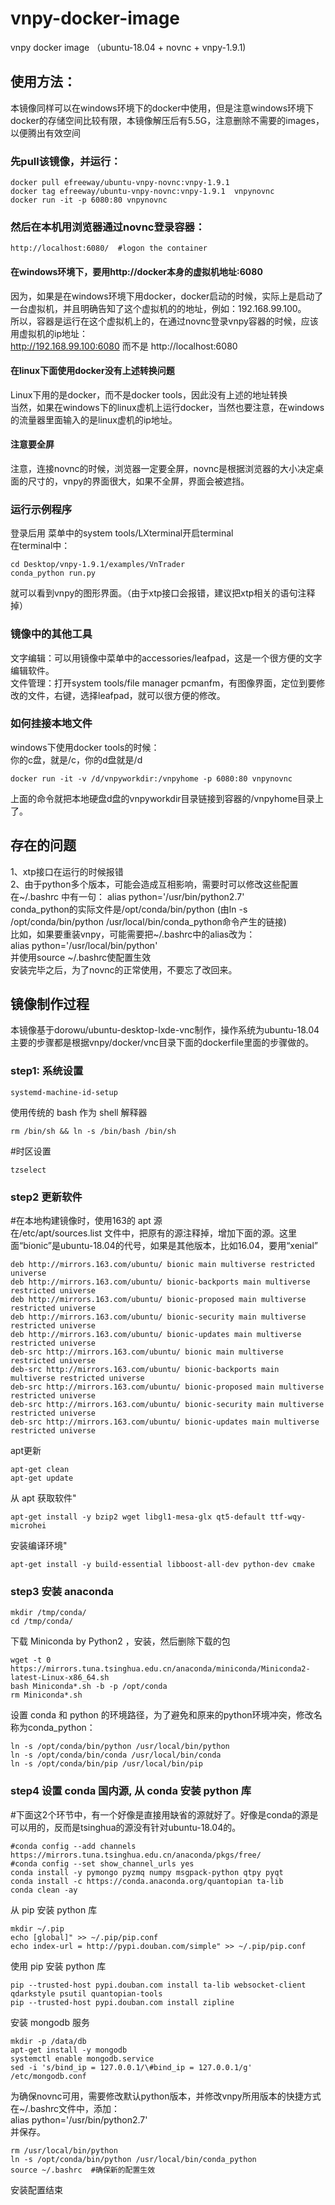 ﻿# vnpy-docker-image  
vnpy docker image （ubuntu-18.04 + novnc + vnpy-1.9.1)  
  
## 使用方法：  
  
本镜像同样可以在windows环境下的docker中使用，但是注意windows环境下docker的存储空间比较有限，本镜像解压后有5.5G，注意删除不需要的images，以便腾出有效空间  
  
### 先pull该镜像，并运行：  
```
docker pull efreeway/ubuntu-vnpy-novnc:vnpy-1.9.1  
docker tag efreeway/ubuntu-vnpy-novnc:vnpy-1.9.1  vnpynovnc  
docker run -it -p 6080:80 vnpynovnc  
```
  
### 然后在本机用浏览器通过novnc登录容器：  
```
http://localhost:6080/  #logon the container   
```
  
#### 在windows环境下，要用http://docker本身的虚拟机地址:6080  
因为，如果是在windows环境下用docker，docker启动的时候，实际上是启动了一台虚拟机，并且明确告知了这个虚拟机的的地址，例如：192.168.99.100。  
所以，容器是运行在这个虚拟机上的，在通过novnc登录vnpy容器的时候，应该用虚拟机的ip地址：  
http://192.168.99.100:6080   而不是  http://localhost:6080  
#### 在linux下面使用docker没有上述转换问题  
Linux下用的是docker，而不是docker tools，因此没有上述的地址转换  
当然，如果在windows下的linux虚机上运行docker，当然也要注意，在windows的流量器里面输入的是linux虚机的ip地址。  
  
#### 注意要全屏  
注意，连接novnc的时候，浏览器一定要全屏，novnc是根据浏览器的大小决定桌面的尺寸的，vnpy的界面很大，如果不全屏，界面会被遮挡。  
  
### 运行示例程序  
登录后用 菜单中的system tools/LXterminal开启terminal  
在terminal中：  
```
cd Desktop/vnpy-1.9.1/examples/VnTrader  
conda_python run.py  
```
就可以看到vnpy的图形界面。（由于xtp接口会报错，建议把xtp相关的语句注释掉）  
  
### 镜像中的其他工具  
  
文字编辑：可以用镜像中菜单中的accessories/leafpad，这是一个很方便的文字编辑软件。  
文件管理：打开system tools/file manager pcmanfm，有图像界面，定位到要修改的文件，右键，选择leafpad，就可以很方便的修改。  
  
  
### 如何挂接本地文件  
windows下使用docker tools的时候：  
你的c盘，就是/c，你的d盘就是/d  
```
docker run -it -v /d/vnpyworkdir:/vnpyhome -p 6080:80 vnpynovnc  
```
上面的命令就把本地硬盘d盘的vnpyworkdir目录链接到容器的/vnpyhome目录上了。  


## 存在的问题  
1、xtp接口在运行的时候报错  
2、由于python多个版本，可能会造成互相影响，需要时可以修改这些配置  
在~/.bashrc  中有一句： alias python='/usr/bin/python2.7'  
conda_python的实际文件是/opt/conda/bin/python (由ln -s /opt/conda/bin/python /usr/local/bin/conda_python命令产生的链接)  
比如，如果要重装vnpy，可能需要把~/.bashrc中的alias改为：  
alias python='/usr/local/bin/python'  
并使用source ~/.bashrc使配置生效  
安装完毕之后，为了novnc的正常使用，不要忘了改回来。  
  
  
## 镜像制作过程  
  
  
本镜像基于dorowu/ubuntu-desktop-lxde-vnc制作，操作系统为ubuntu-18.04  
主要的步骤都是根据vnpy/docker/vnc目录下面的dockerfile里面的步骤做的。   
  
  
### step1: 系统设置  
```
systemd-machine-id-setup  
```
  
使用传统的 bash 作为 shell 解释器  
```
rm /bin/sh && ln -s /bin/bash /bin/sh  
```
  
#时区设置  
```
tzselect  
```
  
  
### step2  更新软件  
#在本地构建镜像时，使用163的 apt 源  
在/etc/apt/sources.list 文件中，把原有的源注释掉，增加下面的源。这里面“bionic”是ubuntu-18.04的代号，如果是其他版本，比如16.04，要用“xenial”  
```
deb http://mirrors.163.com/ubuntu/ bionic main multiverse restricted universe   
deb http://mirrors.163.com/ubuntu/ bionic-backports main multiverse restricted universe   
deb http://mirrors.163.com/ubuntu/ bionic-proposed main multiverse restricted universe   
deb http://mirrors.163.com/ubuntu/ bionic-security main multiverse restricted universe   
deb http://mirrors.163.com/ubuntu/ bionic-updates main multiverse restricted universe  
deb-src http://mirrors.163.com/ubuntu/ bionic main multiverse restricted universe   
deb-src http://mirrors.163.com/ubuntu/ bionic-backports main multiverse restricted universe   
deb-src http://mirrors.163.com/ubuntu/ bionic-proposed main multiverse restricted universe   
deb-src http://mirrors.163.com/ubuntu/ bionic-security main multiverse restricted universe   
deb-src http://mirrors.163.com/ubuntu/ bionic-updates main multiverse restricted universe   
```
  
apt更新  
```
apt-get clean   
apt-get update  
```
  
从 apt 获取软件"   
```
apt-get install -y bzip2 wget libgl1-mesa-glx qt5-default ttf-wqy-microhei   
```
安装编译环境"   
```
apt-get install -y build-essential libboost-all-dev python-dev cmake  
```
  
  
### step3 安装 anaconda  
```
mkdir /tmp/conda/   
cd /tmp/conda/   
```
下载 Miniconda by Python2 ，安装，然后删除下载的包  
```
wget -t 0 https://mirrors.tuna.tsinghua.edu.cn/anaconda/miniconda/Miniconda2-latest-Linux-x86_64.sh   
bash Miniconda*.sh -b -p /opt/conda   
rm Miniconda*.sh   
```
  
设置 conda 和 python 的环境路径，为了避免和原来的python环境冲突，修改名称为conda_python：  
```
ln -s /opt/conda/bin/python /usr/local/bin/python  
ln -s /opt/conda/bin/conda /usr/local/bin/conda  
ln -s /opt/conda/bin/pip /usr/local/bin/pip  
```
  
  
### step4 设置 conda 国内源, 从 conda 安装 python 库  
#下面这2个环节中，有一个好像是直接用缺省的源就好了。好像是conda的源是可以用的，反而是tsinghua的源没有针对ubuntu-18.04的。  
```
#conda config --add channels https://mirrors.tuna.tsinghua.edu.cn/anaconda/pkgs/free/   
#conda config --set show_channel_urls yes   
conda install -y pymongo pyzmq numpy msgpack-python qtpy pyqt   
conda install -c https://conda.anaconda.org/quantopian ta-lib   
conda clean -ay  
```
  
从 pip 安装 python 库  
```
mkdir ~/.pip   
echo [global]" >> ~/.pip/pip.conf   
echo index-url = http://pypi.douban.com/simple" >> ~/.pip/pip.conf   
```

使用 pip 安装 python 库  
```
pip --trusted-host pypi.douban.com install ta-lib websocket-client qdarkstyle psutil quantopian-tools   
pip --trusted-host pypi.douban.com install zipline  
```
  
  
安装 mongodb 服务  
```
mkdir -p /data/db   
apt-get install -y mongodb   
systemctl enable mongodb.service   
sed -i 's/bind_ip = 127.0.0.1/\#bind_ip = 127.0.0.1/g' /etc/mongodb.conf  
```
  
为确保novnc可用，需要修改默认python版本，并修改vnpy所用版本的快捷方式  
     在~/.bashrc文件中，添加：  
	 alias python='/usr/bin/python2.7'  
	 并保存。  
```
rm /usr/local/bin/python  
ln -s /opt/conda/bin/python /usr/local/bin/conda_python  
source ~/.bashrc  #确保新的配置生效  
```
  
	   
安装配置结束  


